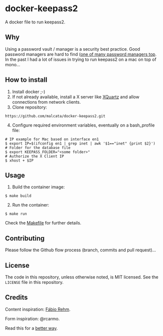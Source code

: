 # docker-keepass2

A docker file to run keepass2.

## Why

Using a password vault / manager is a security best practice.
Good password managers are hard to find ([one of many password managers top](http://lifehacker.com/5529133/five-best-password-managers). In the past I had a lot of issues in trying to run keepass2 on a mac on top of mono...

## How to install

1. Install docker ;-)
2. If not already available, install a X server like [XQuartz](https://www.xquartz.org/) and allow connections from network clients.
3. Clone repository: 
```shell
https://github.com/malcata/docker-keepass2.git
```
4. Configure required environment variables, eventually on a bash_profile file:
```shell
# IP example for Mac based on interface en1
$ export IP=$(ifconfig en1 | grep inet | awk '$1=="inet" {print $2}')
# Folder for the database file
$ export KEEPASS_FOLDER="<some folder>"
# Authorize the X Client IP
$ xhost + $IP 
```

## Usage

1. Build the container image:
```shell
$ make build
```

2. Run the container:
```shell
$ make run
```

Check the [Makefile](https://raw.githubusercontent.com/malcata/docker-keepass2/master/Makefile) for further details.

## Contributing

Please follow the Github flow process (branch, commits and pull request)...

## License

The code in this repository, unless otherwise noted, is MIT licensed. See the `LICENSE` file in this repository.

## Credits

Content inspiration: [Fábio Rehm](http://fabiorehm.com/blog/2014/09/11/running-gui-apps-with-docker/).

Form inspiration: @rcarmo.

Read this for a [better way](http://wiki.ros.org/docker/Tutorials/GUI).